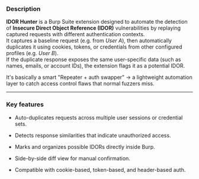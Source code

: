 ### **Description**

**IDOR Hunter** is a Burp Suite extension designed to automate the detection of **Insecure Direct Object Reference (IDOR)** vulnerabilities by replaying captured requests with different authentication contexts.\
It captures a baseline request (e.g. from *User A*), then automatically duplicates it using cookies, tokens, or credentials from other configured profiles (e.g. *User B*).\
If the duplicate response exposes the same user-specific data (such as names, emails, or account IDs), the extension flags it as a potential IDOR.

It's basically a smart "Repeater + auth swapper" -> a lightweight automation layer to catch access control flaws that normal fuzzers miss.

* * * * *

### **Key features**

-   Auto-duplicates requests across multiple user sessions or credential sets.

-   Detects response similarities that indicate unauthorized access.

-   Marks and organizes possible IDORs directly inside Burp.

-   Side-by-side diff view for manual confirmation.

-   Compatible with cookie-based, token-based, and header-based auth.
